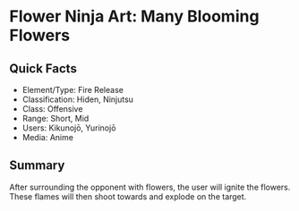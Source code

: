 # Flower Ninja Art: Many Blooming Flowers

## Quick Facts
- Element/Type: Fire Release
- Classification: Hiden, Ninjutsu
- Class: Offensive
- Range: Short, Mid
- Users: Kikunojō, Yurinojō
- Media: Anime

## Summary
After surrounding the opponent with flowers, the user will ignite the flowers. These flames will then shoot towards and explode on the target.
